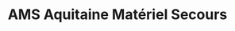 ---
title: "AMS Aquitaine Matériel Secours"
url: /saint-paul-les-dax/ams-aquitaine-materiel-secours/
shop: approvisionnement médical
---